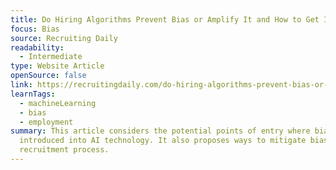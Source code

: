 ```yaml
---
title: Do Hiring Algorithms Prevent Bias or Amplify It and How to Get It Right?
focus: Bias
source: Recruiting Daily
readability:
  - Intermediate
type: Website Article
openSource: false
link: https://recruitingdaily.com/do-hiring-algorithms-prevent-bias-or-amplify-it-and-how-to-get-it-right/
learnTags:
  - machineLearning
  - bias
  - employment
summary: This article considers the potential points of entry where bias can be
  introduced into AI technology. It also proposes ways to mitigate bias in the
  recruitment process.
---
```

